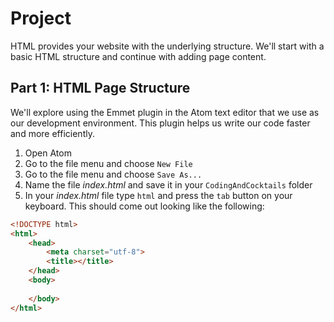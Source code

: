 # Project

HTML provides your website with the underlying structure.  We'll start with a basic HTML structure and continue with adding page content.

## Part 1: HTML Page Structure
We'll explore using the Emmet plugin in the Atom text editor that we use as our development environment.  This plugin helps us write our code faster and more efficiently.
1. Open Atom
2. Go to the file menu and choose `New File`
3. Go to the file menu and choose `Save As...`
4. Name the file _index.html_ and save it in your `CodingAndCocktails` folder
5. In your _index.html_ file type `html` and press the `tab` button on your keyboard.  This should come out looking like the following: 
```html
<!DOCTYPE html>
<html>
    <head>
        <meta charset="utf-8">
        <title></title>
    </head>
    <body>
    
    </body>
</html>
```